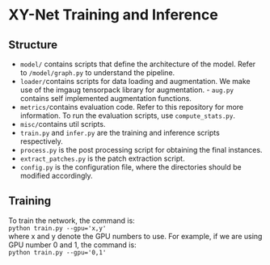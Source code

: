 # XY-Net Training and Inference 

## Structure
- `model/` contains scripts that define the architecture of the model. Refer to `/model/graph.py` to understand the pipeline. 
- `loader/`contains scripts for data loading and augmentation. We make use of the imgaug tensorpack library for augmentation. - `aug.py` contains self implemented augmentation functions. 
- `metrics/`contains evaluation code. Refer to this repository for more information. To run the evaluation scripts, use `compute_stats.py`. 
- `misc/`contains util scripts. 
- `train.py` and `infer.py` are the training and inference scripts respectively.
- `process.py` is the post processing script for obtaining the final instances. 
- `extract_patches.py` is the patch extraction script. 
- `config.py` is the configuration file, where the directories should be modified accordingly.

## Training

To train the network, the command is: <br/>
`python train.py --gpu='x,y'` <br/>
where x and y denote the GPU numbers to use. For example, if we are using GPU number 0 and 1, the command is: <br/>
`python train.py --gpu='0,1'` <br/>

